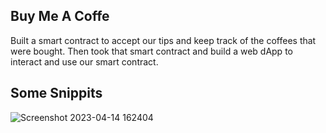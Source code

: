 ## Buy Me A Coffe

Built a smart contract to accept our tips and keep track of the coffees that were bought. Then took that smart contract and build a web dApp to interact and use our smart contract.

## Some Snippits

![Screenshot 2023-04-14 162404](https://user-images.githubusercontent.com/111880621/232027515-a60413f2-4a7e-4c79-962c-4f8e24c77159.png)
